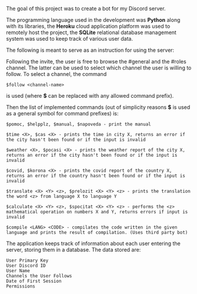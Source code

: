 
The goal of this project was to create a bot for my Discord server. 

The programming language used in the development was **Python** along with its libraries,
the **Heroku** cloud application platform was used to remotely host the project, 
the **SQLite** relational database management system was used to keep track of various user data.

The following is meant to serve as an instruction for using the server:

Following the invite, the user is free to browse the #general and the #roles channel. The latter can be used to select which channel the user is willing to follow. To select a channel, the command
```
$follow <channel-name>
```
is used (where **$** can be replaced with any allowed command prefix).

Then the list of implemented commands (out of simplicity reasons **$** is used as a general symbol for command prefixes) is:
```
$pomoc, $helpplz, $manual, $napoveda - print the manual

$time <X>, $cas <X> - prints the time in city X, returns an error if the city hasn't been found or if the input is invalid

$weather <X>, $pocasi <X> - prints the weather report of the city X, returns an error if the city hasn't been found or if the input is invalid

$covid, $korona <X> - prints the covid report of the country X, returns an error if the country hasn't been found or if the input is invalid

$translate <X> <Y> <z>, $prelozit <X> <Y> <z> - prints the translation the word <z> from language X to language Y

$calculate <X> <Y> <z>, $spocitat <X> <Y> <z> - performs the <z> mathematical operation on numbers X and Y, returns errors if input is invalid

$compile <LANG> <CODE> - compilates the code written in the given language and prints the result of compilation. (Uses third party bot)
```

The application keeps track of information about each user entering the server, storing them in a database. The data stored are:
```
User Primary Key
User Discord ID
User Name
Channels the User Follows 
Date of First Session
Permissions
```

